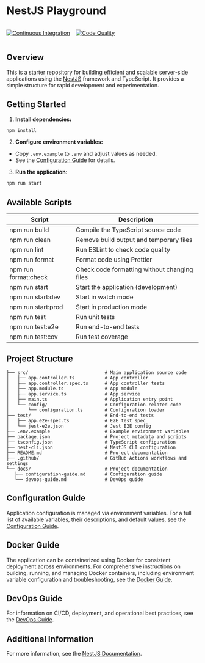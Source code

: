 # NestJS Playground

<div style="display:flex; gap: 16px;">

[![Continuous Integration](https://github.com/mwarman/nestjs-playground/actions/workflows/ci.yml/badge.svg)](https://github.com/mwarman/nestjs-playground/actions/workflows/ci.yml)

[![Code Quality](https://github.com/mwarman/nestjs-playground/actions/workflows/code-quality.yml/badge.svg)](https://github.com/mwarman/nestjs-playground/actions/workflows/code-quality.yml)

</div>

## Overview

This is a starter repository for building efficient and scalable server-side applications using the [NestJS](https://nestjs.com/) framework and TypeScript. It provides a simple structure for rapid development and experimentation.

## Getting Started

1. **Install dependencies:**

```bash
npm install
```

2. **Configure environment variables:**

- Copy `.env.example` to `.env` and adjust values as needed.
- See the [Configuration Guide](docs/configuration-guide.md) for details.

3. **Run the application:**

```bash
npm run start
```

## Available Scripts

| Script               | Description                                  |
| -------------------- | -------------------------------------------- |
| npm run build        | Compile the TypeScript source code           |
| npm run clean        | Remove build output and temporary files      |
| npm run lint         | Run ESLint to check code quality             |
| npm run format       | Format code using Prettier                   |
| npm run format:check | Check code formatting without changing files |
| npm run start        | Start the application (development)          |
| npm run start:dev    | Start in watch mode                          |
| npm run start:prod   | Start in production mode                     |
| npm run test         | Run unit tests                               |
| npm run test:e2e     | Run end-to-end tests                         |
| npm run test:cov     | Run test coverage                            |

## Project Structure

```
├── src/                            # Main application source code
│   ├── app.controller.ts           # App controller
│   ├── app.controller.spec.ts      # App controller tests
│   ├── app.module.ts               # App module
│   ├── app.service.ts              # App service
│   ├── main.ts                     # Application entry point
│   └── config/                     # Configuration-related code
│       └── configuration.ts        # Configuration loader
├── test/                           # End-to-end tests
│   ├── app.e2e-spec.ts             # E2E test spec
│   └── jest-e2e.json               # Jest E2E config
├── .env.example                    # Example environment variables
├── package.json                    # Project metadata and scripts
├── tsconfig.json                   # TypeScript configuration
├── nest-cli.json                   # NestJS CLI configuration
├── README.md                       # Project documentation
├── .github/                        # GitHub Actions workflows and settings
└── docs/                           # Project documentation
   ├── configuration-guide.md       # Configuration guide
   └── devops-guide.md              # DevOps guide
```

## Configuration Guide

Application configuration is managed via environment variables. For a full list of available variables, their descriptions, and default values, see the [Configuration Guide](docs/configuration-guide.md).

## Docker Guide

The application can be containerized using Docker for consistent deployment across environments. For comprehensive instructions on building, running, and managing Docker containers, including environment variable configuration and troubleshooting, see the [Docker Guide](docs/docker-guide.md).

## DevOps Guide

For information on CI/CD, deployment, and operational best practices, see the [DevOps Guide](docs/devops-guide.md).

## Additional Information

For more information, see the [NestJS Documentation](https://docs.nestjs.com/).
